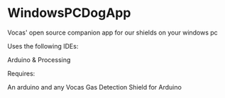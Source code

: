 # WindowsPCDogApp
Vocas' open source companion app for our shields on your windows pc

Uses the following IDEs:

Arduino & Processing

Requires:

An arduino and any Vocas Gas Detection Shield for Arduino
